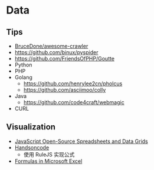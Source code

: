 # Data

## Tips
* [BruceDone/awesome-crawler](https://github.com/BruceDone/awesome-crawler)
* https://github.com/binux/pyspider
* https://github.com/FriendsOfPHP/Goutte
* Python
* PHP
* Golang
  * https://github.com/henrylee2cn/pholcus
  * https://github.com/asciimoo/colly
* Java
  * https://github.com/code4craft/webmagic
* CURL


## Visualization
* [JavaScript Open-Source Spreadsheets and Data Grids](https://jspreadsheets.com/)
* [Handsoncode](https://handsontable.com)
  * 使用 RuleJS 实现公式
* [Formulas in Microsoft Excel](http://chandoo.org/excel-formulas/index.shtml)

